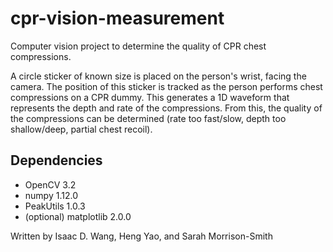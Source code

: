 # cpr-vision-measurement
Computer vision project to determine the quality of CPR chest compressions.

A circle sticker of known size is placed on the person's wrist, facing the camera. The position of this sticker is tracked as the person performs chest compressions on a CPR dummy. This generates a 1D waveform that represents the depth and rate of the compressions. From this, the quality of the compressions can be determined (rate too fast/slow, depth too shallow/deep, partial chest recoil).

Dependencies
------------
- OpenCV 3.2
- numpy 1.12.0
- PeakUtils 1.0.3
- (optional) matplotlib 2.0.0

Written by Isaac D. Wang, Heng Yao, and Sarah Morrison-Smith
